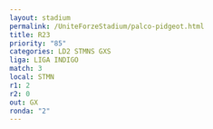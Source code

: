 ```yaml
---
layout: stadium
permalink: /UniteForzeStadium/palco-pidgeot.html
title: R23
priority: "85"
categories: LD2 STMNS GXS
liga: LIGA INDIGO
match: 3
local: STMN
r1: 2
r2: 0
out: GX
ronda: "2"
---
```

